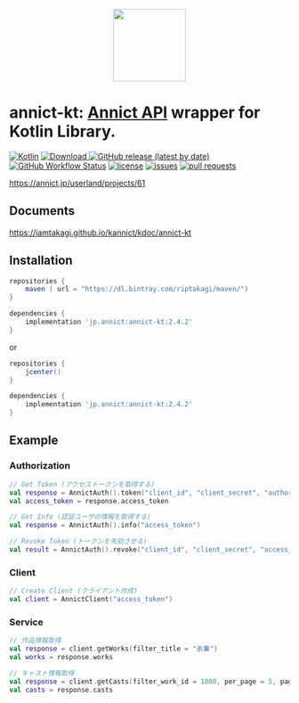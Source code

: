 <p align="center"><a href="https://annict.com" target="_blank" rel="noopener"><img src="https://user-images.githubusercontent.com/56767/56467671-fdd6ea80-645c-11e9-9056-a5d3fd5739e6.png" width="130" /></a></p>

# annict-kt: [Annict API](https://github.com/annict/annict) wrapper for Kotlin Library.

[![Kotlin](https://img.shields.io/badge/Kotlin-1.4.21-blue)](https://kotlinlang.org)
[![Download](https://api.bintray.com/packages/riptakagi/maven/annict-kt/images/download.svg?version=2.4.2) ](https://bintray.com/riptakagi/maven/kannict/2.4.2/link)
[![GitHub release (latest by date)](https://img.shields.io/github/v/release/iam-takagi/annict-kt)](https://github.com/iam-takagi/kannict/releases)
[![GitHub Workflow Status](https://img.shields.io/github/workflow/status/iam-takagi/kannict/Check)]()
[![license](https://img.shields.io/github/license/iam-takagi/annict-kt)](https://github.com/iam-takagi/kannict/blob/master/LICENSE)
[![issues](https://img.shields.io/github/issues/iam-takagi/annict-kt)](https://github.com/iam-takagi/kannict/issues)
[![pull requests](https://img.shields.io/github/issues-pr/iam-takagi/annict-kt)](https://github.com/iam-takagi/kannict/pulls)

https://annict.jp/userland/projects/61

## Documents

https://iamtakagi.github.io/kannict/kdoc/annict-kt

## Installation

```gradle
repositories {
    maven ( url = "https://dl.bintray.com/riptakagi/maven/")
}

dependencies {
    implementation 'jp.annict:annict-kt:2.4.2'
}
```

or

```gradle
repositories {
    jcenter()
}

dependencies {
    implementation 'jp.annict:annict-kt:2.4.2'
}
```

## Example

### Authorization

```kotlin
// Get Token (アクセストークンを取得する)
val response = AnnictAuth().token("client_id", "client_secret", "authorization_code"(default), "urn:ietf:wg:oauth:2.0:oob"(default), "code")
val access_token = response.access_token
```

```kotlin
// Get Info (認証ユーザの情報を取得する)
val response = AnnictAuth().info("access_token")
```

```kotlin
// Revoke Token (トークンを失効させる)
val result = AnnictAuth().revoke("client_id", "client_secret", "access_token")
```

### Client
```kotlin
// Create Client (クライアント作成)
val client = AnnictClient("access_token")
```

### Service

```kotlin
// 作品情報取得
val response = client.getWorks(filter_title = "氷菓")
val works = response.works
```

```kotlin
// キャスト情報取得
val response = client.getCasts(filter_work_id = 1808, per_page = 5, page = 5)
val casts = response.casts
```
